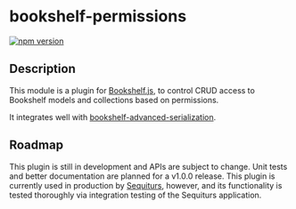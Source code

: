 # bookshelf-permissions

[![npm version](https://img.shields.io/npm/v/bookshelf-permissions.svg?style=flat)](https://www.npmjs.com/package/bookshelf-permissions)

## Description

This module is a plugin for [Bookshelf.js](https://github.com/tgriesser/bookshelf), to control CRUD access to Bookshelf models and collections based on permissions.

It integrates well with [bookshelf-advanced-serialization](https://github.com/sequiturs/bookshelf-advanced-serialization).

## Roadmap

This plugin is still in development and APIs are subject to change. Unit tests and better documentation are planned for a v1.0.0 release. This plugin is currently used in production by [Sequiturs](https://sequiturs.com), however, and its functionality is tested thoroughly via integration testing of the Sequiturs application.
